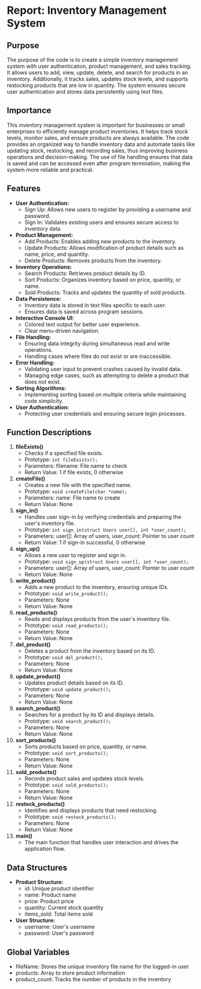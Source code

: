 <h1>Report: Inventory Management System</h1>

<h2>Purpose</h2>
<p>The purpose of the code is to create a simple inventory management system with user authentication, product management, and sales tracking. It allows users to add, view, update, delete, and search for products in an inventory. Additionally, it tracks sales, updates stock levels, and supports restocking products that are low in quantity. The system ensures secure user authentication and stores data persistently using text files.</p>

<h2>Importance</h2>
<p>This inventory management system is important for businesses or small enterprises to efficiently manage product inventories. It helps track stock levels, monitor sales, and ensure products are always available. The code provides an organized way to handle inventory data and automate tasks like updating stock, restocking, and recording sales, thus improving business operations and decision-making. The use of file handling ensures that data is saved and can be accessed even after program termination, making the system more reliable and practical.</p>

<h2>Features</h2>
<ul>
    <li><strong>User Authentication:</strong>
        <ul>
            <li>Sign Up: Allows new users to register by providing a username and password.</li>
            <li>Sign In: Validates existing users and ensures secure access to inventory data.</li>
        </ul>
    </li>
    <li><strong>Product Management:</strong>
        <ul>
            <li>Add Products: Enables adding new products to the inventory.</li>
            <li>Update Products: Allows modification of product details such as name, price, and quantity.</li>
            <li>Delete Products: Removes products from the inventory.</li>
        </ul>
    </li>
    <li><strong>Inventory Operations:</strong>
        <ul>
            <li>Search Products: Retrieves product details by ID.</li>
            <li>Sort Products: Organizes inventory based on price, quantity, or name.</li>
            <li>Sold Products: Tracks and updates the quantity of sold products.</li>
        </ul>
    </li>
    <li><strong>Data Persistence:</strong>
        <ul>
            <li>Inventory data is stored in text files specific to each user.</li>
            <li>Ensures data is saved across program sessions.</li>
        </ul>
    </li>
    <li><strong>Interactive Console UI:</strong>
        <ul>
            <li>Colored text output for better user experience.</li>
            <li>Clear menu-driven navigation.</li>
        </ul>
    </li>
    <li><strong>File Handling:</strong>
        <ul>
            <li>Ensuring data integrity during simultaneous read and write operations.</li>
            <li>Handling cases where files do not exist or are inaccessible.</li>
        </ul>
    </li>
    <li><strong>Error Handling:</strong>
        <ul>
            <li>Validating user input to prevent crashes caused by invalid data.</li>
            <li>Managing edge cases, such as attempting to delete a product that does not exist.</li>
        </ul>
    </li>
    <li><strong>Sorting Algorithms:</strong>
        <ul>
            <li>Implementing sorting based on multiple criteria while maintaining code simplicity.</li>
        </ul>
    </li>
    <li><strong>User Authentication:</strong>
        <ul>
            <li>Protecting user credentials and ensuring secure login processes.</li>
        </ul>
    </li>
</ul>

<h2>Function Descriptions</h2>
<ol>
    <li><strong>fileExists()</strong>
        <ul>
            <li>Checks if a specified file exists.</li>
            <li>Prototype: <code>int fileExists();</code></li>
            <li>Parameters: filename: File name to check</li>
            <li>Return Value: 1 if file exists, 0 otherwise</li>
        </ul>
    </li>
    <li><strong>createFile()</strong>
        <ul>
            <li>Creates a new file with the specified name.</li>
            <li>Prototype: <code>void createFile(char *name);</code></li>
            <li>Parameters: name: File name to create</li>
            <li>Return Value: None</li>
        </ul>
    </li>
    <li><strong>sign_in()</strong>
        <ul>
            <li>Handles user sign-in by verifying credentials and preparing the user's inventory file.</li>
            <li>Prototype: <code>int sign_in(struct Users user[], int *user_count);</code></li>
            <li>Parameters: user[]: Array of users, user_count: Pointer to user count</li>
            <li>Return Value: 1 if sign-in successful, 0 otherwise</li>
        </ul>
    </li>
    <li><strong>sign_up()</strong>
        <ul>
            <li>Allows a new user to register and sign in.</li>
            <li>Prototype: <code>void sign_up(struct Users user[], int *user_count);</code></li>
            <li>Parameters: user[]: Array of users, user_count: Pointer to user count</li>
            <li>Return Value: None</li>
        </ul>
    </li>
    <li><strong>write_product()</strong>
        <ul>
            <li>Adds a new product to the inventory, ensuring unique IDs.</li>
            <li>Prototype: <code>void write_product();</code></li>
            <li>Parameters: None</li>
            <li>Return Value: None</li>
        </ul>
    </li>
    <li><strong>read_products()</strong>
        <ul>
            <li>Reads and displays products from the user's inventory file.</li>
            <li>Prototype: <code>void read_products();</code></li>
            <li>Parameters: None</li>
            <li>Return Value: None</li>
        </ul>
    </li>
    <li><strong>del_product()</strong>
        <ul>
            <li>Deletes a product from the inventory based on its ID.</li>
            <li>Prototype: <code>void del_product();</code></li>
            <li>Parameters: None</li>
            <li>Return Value: None</li>
        </ul>
    </li>
    <li><strong>update_product()</strong>
        <ul>
            <li>Updates product details based on its ID.</li>
            <li>Prototype: <code>void update_product();</code></li>
            <li>Parameters: None</li>
            <li>Return Value: None</li>
        </ul>
    </li>
    <li><strong>search_product()</strong>
        <ul>
            <li>Searches for a product by its ID and displays details.</li>
            <li>Prototype: <code>void search_product();</code></li>
            <li>Parameters: None</li>
            <li>Return Value: None</li>
        </ul>
    </li>
    <li><strong>sort_products()</strong>
        <ul>
            <li>Sorts products based on price, quantity, or name.</li>
            <li>Prototype: <code>void sort_products();</code></li>
            <li>Parameters: None</li>
            <li>Return Value: None</li>
        </ul>
    </li>
    <li><strong>sold_products()</strong>
        <ul>
            <li>Records product sales and updates stock levels.</li>
            <li>Prototype: <code>void sold_products();</code></li>
            <li>Parameters: None</li>
            <li>Return Value: None</li>
        </ul>
    </li>
    <li><strong>restock_products()</strong>
        <ul>
            <li>Identifies and displays products that need restocking.</li>
            <li>Prototype: <code>void restock_products();</code></li>
            <li>Parameters: None</li>
            <li>Return Value: None</li>
        </ul>
    </li>
    <li><strong>main()</strong>
        <ul>
            <li>The main function that handles user interaction and drives the application flow.</li>
        </ul>
    </li>
</ol>

<h2>Data Structures</h2>
<ul>
    <li><strong>Product Structure:</strong>
        <ul>
            <li>id: Unique product identifier</li>
            <li>name: Product name</li>
            <li>price: Product price</li>
            <li>quantity: Current stock quantity</li>
            <li>items_sold: Total items sold</li>
        </ul>
    </li>
    <li><strong>User Structure:</strong>
        <ul>
            <li>username: User's username</li>
            <li>password: User's password</li>
        </ul>
    </li>
</ul>

<h2>Global Variables</h2>
<ul>
    <li>fileName: Stores the unique inventory file name for the logged-in user</li>
    <li>products: Array to store product information</li>
    <li>product_count: Tracks the number of products in the inventory</li>
</ul>
